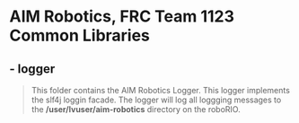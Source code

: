 # AIM Robotics, FRC Team 1123 Common Libraries

## - logger
>
> This folder contains the AIM Robotics Logger.  This logger implements the slf4j loggin facade.
> The logger will log all loggging messages to the **/user/lvuser/aim-robotics** directory on the
> roboRIO.
